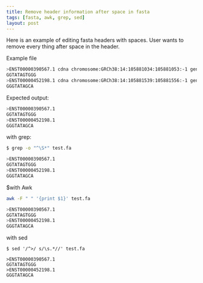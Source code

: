 ```yaml
---
title: Remove header information after space in fasta
tags: [fasta, awk, grep, sed]
layout: post
---
```

Here is an example of editing fasta headers with spaces. User wants to remove every thing after space in the header.

Example file

```bash
>ENST00000390567.1 cdna chromosome:GRCh38:14:105881034:105881053:-1 gene:ENSG00000211907.1 gene_biotype:IG_D_gene
GGTATAGTGGG
>ENST00000452198.1 cdna chromosome:GRCh38:14:105881539:105881556:-1 gene:ENSG00000225825.1 gene_biotype:IG_D_gene
GGGTATAGCA
```
Expected output:
```bash
>ENST00000390567.1 
GGTATAGTGGG
>ENST00000452198.1 
GGGTATAGCA
```
with grep:
```bash
$ grep -o "^\S*" test.fa

>ENST00000390567.1
GGTATAGTGGG
>ENST00000452198.1
GGGTATAGCA
```
$with Awk
```bash
awk -F " " '{print $1}' test.fa 

>ENST00000390567.1
GGTATAGTGGG
>ENST00000452198.1
GGGTATAGCA
```
with sed
```
$ sed '/^>/ s/\s.*//' test.fa 

>ENST00000390567.1
GGTATAGTGGG
>ENST00000452198.1
GGGTATAGCA
```
